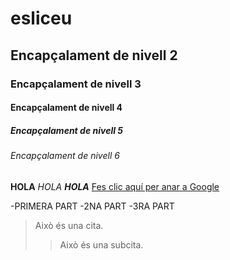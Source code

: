 # esliceu 
## Encapçalament de nivell 2
### Encapçalament de nivell 3
#### Encapçalament de nivell 4
##### Encapçalament de nivell 5
###### Encapçalament de nivell 6

**HOLA**
*HOLA*
***HOLA***
[Fes clic aquí per anar a Google](https://www.google.com)


-PRIMERA PART
-2NA PART
-3RA PART



> Això és una cita.
>> Això és una subcita.
